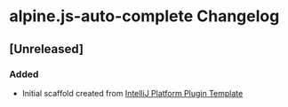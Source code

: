 <!-- Keep a Changelog guide -> https://keepachangelog.com -->

# alpine.js-auto-complete Changelog

## [Unreleased]
### Added
- Initial scaffold created from [IntelliJ Platform Plugin Template](https://github.com/JetBrains/intellij-platform-plugin-template)
